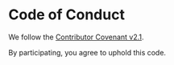# Code of Conduct

We follow the [Contributor Covenant v2.1](https://www.contributor-covenant.org/version/2/1/code_of_conduct.html).

By participating, you agree to uphold this code.
